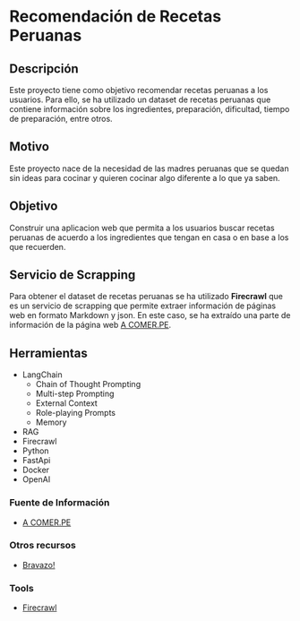 # Recomendación de Recetas Peruanas

## Descripción
Este proyecto tiene como objetivo recomendar recetas peruanas a los usuarios. Para ello, se ha utilizado un dataset de recetas peruanas que contiene información sobre los ingredientes, preparación, dificultad, tiempo de preparación, entre otros.

## Motivo
Este proyecto nace de la necesidad de las madres peruanas que se quedan sin ideas para cocinar y quieren cocinar algo diferente a lo que ya saben.

## Objetivo
Construir una aplicacion web que permita a los usuarios buscar recetas peruanas de acuerdo a los ingredientes que tengan en casa o en base a los que recuerden.

## Servicio de Scrapping
Para obtener el dataset de recetas peruanas se ha utilizado **Firecrawl** que es un servicio de scrapping que permite extraer información de páginas web en formato Markdown y json. En este caso, se ha extraído una parte de información de la página web [A COMER.PE](https://acomer.pe/).

## Herramientas
- LangChain
  - Chain of Thought Prompting
  - Multi-step Prompting
  - External Context
  - Role-playing Prompts
  - Memory
- RAG
- Firecrawl
- Python
- FastApi
- Docker
- OpenAI

### Fuente de Información
- [A COMER.PE](https://acomer.pe/)

### Otros recursos
- [Bravazo!](https://www.consulado.pe/es/guatemala/Documents/%C2%A1Bravazo!%20(Spanish%20Edition).pdf.pdf.pdf(1).pdf.pdf)

### Tools
- [Firecrawl](https://firecrawl.com/)